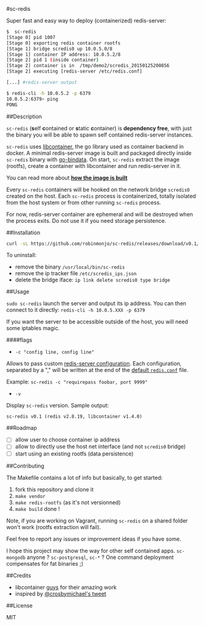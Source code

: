 #sc-redis

Super fast and easy way to deploy (containerized) redis-server:

````bash
$  sc-redis
[Stage 0] pid 1007
[Stage 0] exporting redis container rootfs
[Stage 1] bridge scredis0 up 10.0.5.0/8
[Stage 1] container IP address: 10.0.5.2/8
[Stage 2] pid 1 (inside container)
[Stage 2] container is in  /tmp/demo2/scredis_20150125200856
[Stage 2] executing [redis-server /etc/redis.conf]

[...] #redis-server output

$ redis-cli -h 10.0.5.2 -p 6379
10.0.5.2:6379> ping
PONG
````

##Description

`sc-redis` (**s**elf **c**ontained or **s**tatic **c**ontainer) is **dependency free**, with just the binary you will be able to spawn self contained redis-server instances.

`sc-redis` uses [libcontainer](https://github.com/docker/libcontainer), the go library used as container backend in docker.
A minimal redis-server image is built and packaged directly inside `sc-redis` binary with [go-bindata](https://github.com/jteeuwen/go-bindata).
On start, `sc-redis` extract the image (rootfs), create a container with libcontainer and run
redis-server in it.

You can read more about [**how the image is built**](https://github.com/robinmonjo/sc-redis/blob/master/BUILD_IMAGE.md)

Every `sc-redis` containers will be hooked on the network bridge `scredis0` created on
the host. Each `sc-redis` process is containerized, totally isolated from the host
system or from other running `sc-redis` process.

For now, redis-server container are ephemeral and will be destroyed when the process exits.
Do not use it if you need storage persistence.

##Installation

````bash
curl -sL https://github.com/robinmonjo/sc-redis/releases/download/v0.1/sc-redis-v0.1_x86_64.tgz | tar -C /usr/local/bin -zxf -
````

To uninstall:
* remove the binary `/usr/local/bin/sc-redis`
* remove the ip tracker file `/etc/scredis_ips.json`
* delete the bridge iface: `ip link delete scredis0 type bridge`

##Usage

`sudo sc-redis` launch the server and output its ip address. You can then connect to it directly:
`redis-cli -h 10.0.5.XXX -p 6379`

If you want the server to be accessible outside of the host, you will need some iptables magic.

####flags

- `-c "config line, config line"`

Allows to pass custom [redis-server configuration](http://redis.io/topics/config). Each configuration, separated by a ","
will be written at the end of the [default `redis.conf`](https://raw.githubusercontent.com/antirez/redis/2.8/redis.conf) file.

Example: `sc-redis -c "requirepass foobar, port 9999"`

- `-v`

Display `sc-redis` version. Sample output:

`sc-redis v0.1 (redis v2.8.19, libcontainer v1.4.0)`

##Roadmap

- [ ] allow user to choose container ip address
- [ ] allow to directly use the host net interface (and not `scredis0` bridge)
- [ ] start using an existing rootfs (data persistence)

##Contributing

The Makefile contains a lot of info but basically, to get started:

1. fork this repository and clone it
2. `make vendor`
3. `make redis-rootfs` (as it's not versionned)
4. `make build` done !

Note, if you are working on Vagrant, running `sc-redis` on a shared folder won't work (rootfs extraction will fail).

Feel free to report any issues or improvement ideas if you have some.

I hope this project may show the way for other self contained apps. `sc-mongodb` anyone ? `sc-postgresql`, `sc-*` ?
One command deployment compensates for fat binaries ;)

##Credits

* libcontainer [guys](https://github.com/docker/libcontainer/blob/master/MAINTAINERS) for their amazing work
* inspired by [@crosbymichael's tweet](https://twitter.com/crosbymichael/status/543235554263830528)

##License

MIT
